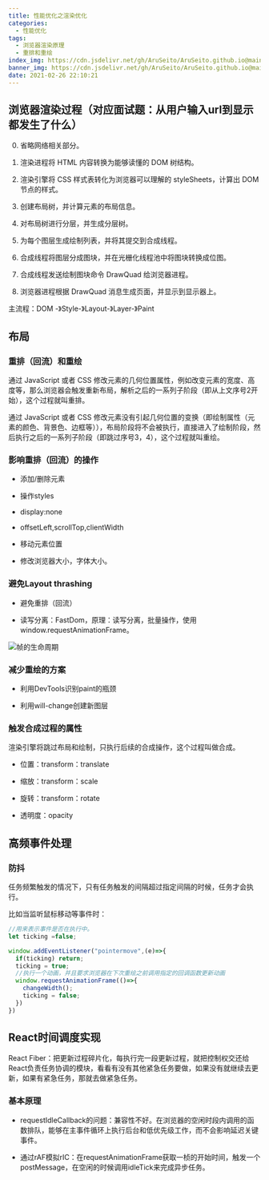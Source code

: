 ```yaml
---
title: 性能优化之渲染优化
categories:
  - 性能优化
tags:
  - 浏览器渲染原理
  - 重排和重绘
index_img: https://cdn.jsdelivr.net/gh/AruSeito/AruSeito.github.io@main/source/img/banner/bg4.jpg
banner_img: https://cdn.jsdelivr.net/gh/AruSeito/AruSeito.github.io@main/source/img/banner/bg4.jpg
date: 2021-02-26 22:10:21
---
```


## 浏览器渲染过程（对应面试题：从用户输入url到显示都发生了什么）

0. 省略网络相关部分。

1. 渲染进程将 HTML 内容转换为能够读懂的 DOM 树结构。

2. 渲染引擎将 CSS 样式表转化为浏览器可以理解的 styleSheets，计算出 DOM 节点的样式。

3. 创建布局树，并计算元素的布局信息。

4. 对布局树进行分层，并生成分层树。

5. 为每个图层生成绘制列表，并将其提交到合成线程。

6. 合成线程将图层分成图块，并在光栅化线程池中将图块转换成位图。

7. 合成线程发送绘制图块命令 DrawQuad 给浏览器进程。

8. 浏览器进程根据 DrawQuad 消息生成页面，并显示到显示器上。

主流程：DOM -》Style-》Layout-》Layer-》Paint


## 布局
### 重排（回流）和重绘

通过 JavaScript 或者 CSS 修改元素的几何位置属性，例如改变元素的宽度、高度等，那么浏览器会触发重新布局，解析之后的一系列子阶段（即从上文序号2开始），这个过程就叫重排。

通过 JavaScript 或者 CSS 修改元素没有引起几何位置的变换（即绘制属性（元素的颜色、背景色、边框等）），布局阶段将不会被执行，直接进入了绘制阶段，然后执行之后的一系列子阶段（即跳过序号3，4），这个过程就叫重绘。


### 影响重排（回流）的操作

- 添加/删除元素

- 操作styles

- display:none

- offsetLeft,scrollTop,clientWidth

- 移动元素位置

- 修改浏览器大小，字体大小。

### 避免Layout thrashing

- 避免重排（回流）

- 读写分离：FastDom，原理：读写分离，批量操作，使用window.requestAnimationFrame。

![帧的生命周期](https://cdn.jsdelivr.net/gh/AruSeito/AruSeito.github.io@main/source/img/life-of-a-frame.png)



### 减少重绘的方案

- 利用DevTools识别paint的瓶颈

- 利用will-change创建新图层

### 触发合成过程的属性

渲染引擎将跳过布局和绘制，只执行后续的合成操作，这个过程叫做合成。

- 位置：transform：translate

- 缩放：transform：scale

- 旋转：transform：rotate

- 透明度：opacity

## 高频事件处理

### 防抖

任务频繁触发的情况下，只有任务触发的间隔超过指定间隔的时候，任务才会执行。

比如当监听鼠标移动等事件时：

```JavaScript
//用来表示事件是否在执行中。
let ticking =false;

window.addEventListener("pointermove",(e)=>{
  if(ticking) return;
  ticking = true;
  //执行一个动画，并且要求浏览器在下次重绘之前调用指定的回调函数更新动画
  window.requestAnimationFrame(()=>{
    changeWidth();
    ticking = false;
  })
})
```

## React时间调度实现

React Fiber：把更新过程碎片化，每执行完一段更新过程，就把控制权交还给React负责任务协调的模块，看看有没有其他紧急任务要做，如果没有就继续去更新，如果有紧急任务，那就去做紧急任务。

### 基本原理

- requestIdleCallback的问题：兼容性不好。在浏览器的空闲时段内调用的函数排队，能够在主事件循环上执行后台和低优先级工作，而不会影响延迟关键事件。

- 通过rAF模拟rIC：在requestAnimationFrame获取一桢的开始时间，触发一个postMessage，在空闲的时候调用idleTick来完成异步任务。
